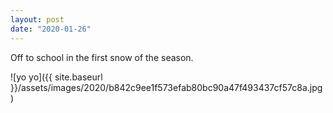 ```yaml
---
layout: post
date: "2020-01-26"
---
```


Off to school in the first snow of the season.

![yo yo]({{ site.baseurl }}/assets/images/2020/b842c9ee1f573efab80bc90a47f493437cf57c8a.jpg)
